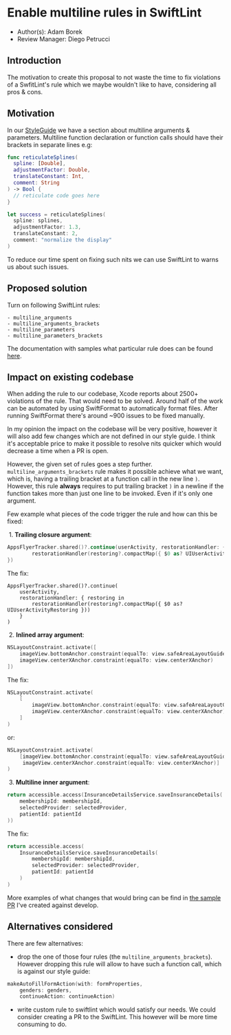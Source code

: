 # Enable multiline rules in SwiftLint

* Author(s): Adam Borek
* Review Manager: Diego Petrucci

## Introduction
The motivation to create this proposal to not waste the time to fix violations of a SwfitLint's rule which we maybe wouldn't like to have, considering all pros & cons.

## Motivation
In our [StyleGuide](https://github.com/Babylonpartners/ios-playbook/tree/master/Cookbook/Style-guide#function-declarations) we have a section about multiline arguments & parameters. Multiline function declaration or function calls should have their brackets in separate lines e.g:
```swift
func reticulateSplines(
  spline: [Double],
  adjustmentFactor: Double,
  translateConstant: Int,
  comment: String
) -> Bool {
  // reticulate code goes here
}

let success = reticulateSplines(
  spline: splines,
  adjustmentFactor: 1.3,
  translateConstant: 2,
  comment: "normalize the display"
)
```
To reduce our time spent on fixing such nits we can use SwiftLint to warns us about such issues.

## Proposed solution
Turn on following SwiftLint rules:
```
- multiline_arguments
- multiline_arguments_brackets
- multiline_parameters
- multiline_parameters_brackets
```
The documentation with samples what particular rule does can be found [here](https://github.com/realm/SwiftLint/blob/master/Rules.md#multiline-arguments).

## Impact on existing codebase
When adding the rule to our codebase, Xcode reports about 2500+ violations of the rule. That would need to be solved. Around half of the work can be automated by using SwiftFormat to automatically format files. After running SwiftFormat there's around ~900 issues to be fixed manually.

In my opinion the impact on the codebase will be very positive, however it will also add few changes which are not defined in our style guide. I think it's acceptable price to make it possible to resolve nits quicker which would decrease a time when a PR is open.

However, the given set of rules goes a step further. `multiline_arguments_brackets` rule makes it possible achieve what we want, which is, having a trailing bracket at a function call in the new line `)`. However, this rule **always** requires to put trailing bracket `)` in a newline if the function takes more than just one line to be invoked. Even if it's only one argument.

Few example what pieces of the code trigger the rule and how can this be fixed:

 1. **Trailing closure argument**:
```swift
AppsFlyerTracker.shared()?.continue(userActivity, restorationHandler: { restoring in
        restorationHandler(restoring?.compactMap({ $0 as? UIUserActivityRestoring }))
})
```
The fix:
```
AppsFlyerTracker.shared()?.continue(
    userActivity,
    restorationHandler: { restoring in
        restorationHandler(restoring?.compactMap({ $0 as? UIUserActivityRestoring }))
    }
)
```

 2. **Inlined array argument**:
```swift
NSLayoutConstraint.activate([
    imageView.bottomAnchor.constraint(equalTo: view.safeAreaLayoutGuide.bottomAnchor, constant: -viewModel.viewSpec.secondaryLogoDistanceFromBottom),
    imageView.centerXAnchor.constraint(equalTo: view.centerXAnchor)
])
```
The fix:
```swift
NSLayoutConstraint.activate(
    [
        imageView.bottomAnchor.constraint(equalTo: view.safeAreaLayoutGuide.bottomAnchor, constant: -viewModel.viewSpec.secondaryLogoDistanceFromBottom),
        imageView.centerXAnchor.constraint(equalTo: view.centerXAnchor)
    ]
)
```
or:
```swift
NSLayoutConstraint.activate(
    [imageView.bottomAnchor.constraint(equalTo: view.safeAreaLayoutGuide.bottomAnchor, constant: -viewModel.viewSpec.secondaryLogoDistanceFromBottom),
     imageView.centerXAnchor.constraint(equalTo: view.centerXAnchor)]
)
```

 3. **Multiline inner argument**:
```swift
return accessible.access(InsuranceDetailsService.saveInsuranceDetails(
    membershipId: membershipId,
    selectedProvider: selectedProvider,
    patientId: patientId
))
```
The fix:
```swift
return accessible.access(
    InsuranceDetailsService.saveInsuranceDetails(
        membershipId: membershipId,
        selectedProvider: selectedProvider,
        patientId: patientId
    )
)
```

More examples of what changes that would bring can be find in [the sample PR](https://github.com/Babylonpartners/babylon-ios/pull/7246/files) I've created against develop.
 
## Alternatives considered

There are few alternatives:

- drop the one of those four rules (the `multiline_arguments_brackets`). However dropping this rule will allow to have such a function call, which is against our style guide:
```swift
makeAutoFillFormAction(with: formProperties,
    genders: genders,
    continueAction: continueAction)
```

- write custom rule to swiftlint which would satisfy our needs. We could consider creating a PR to the SwiftLint. This however will be more time consuming to do.